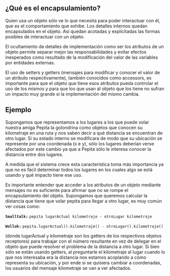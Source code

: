 ¿Qué es el encapsulamiento?
---------------------------

Quien usa un objeto sólo ve lo que necesita para poder interactuar con él, que es el comportamiento que exhibe. Los detalles internos quedan encapsulados en el objeto. Así quedan acotadas y explicitadas las formas posibles de interactuar con un objeto.

El ocultamiento de detalles de implementación como ser los atributos de un objeto permite separar mejor las responsabilidades y evitar efectos inesperados como resultado de la modificación del valor de las variables por entidades externas.

El uso de setters y getters (mensajes para modificar y conocer el valor de un atributo respectivamente), también conocidos como accessors, es importante para que el objeto que tiene esos atributos pueda controlar el uso de los mismos y para que los que usan al objeto que los tiene no sufran un impacto muy grande si la implementación del mismo cambia.

Ejemplo
-------

Supongamos que representamos a los lugares a los que puede volar nuestra amiga Pepita la golondrina como objetos que conocen su kilometraje en una ruta y nos saben decir a qué distancia se encuentran de otro lugar. Si su estado interno se modificara de modo que su ubicación se represente por una coordenada (x e y), sólo los lugares deberían verse afectados por este cambio ya que a Pepita sólo le interesa conocer la distancia entre dos lugares.

A medida que el sistema crece esta característica toma más importancia ya que no es fácil determinar todos los lugares en los cuales algo se está usando y qué impacto tiene ese uso.

Es importante entender que acceder a los atributos de un objeto mediante mensajes no es suficiente para afirmar que no se rompe el encapsulamiento del objeto. Supongamos que queremos calcular la distancia que tiene que volar pepita para llegar a otro lugar, es muy común ver cosas como:

**`Smalltalk:`**
`pepita lugarActual kilometraje - otroLugar kilometraje`

**`Wollok:`**
`pepita.lugarActual().kilometraje() - otroLugar().kilometraje()`

(donde lugarActual y kilometraje son los getters de los respectivos objetos receptores) para trabajar con el número resultante en vez de delegar en el objeto que puede resolver el problema de la distancia a otro lugar. Si bien sólo se están usando getters, al preguntarle el kilometraje al lugar cuando lo que nos interesaba era la distancia nos estamos acoplando a cómo representa su ubicación, y por ende si se quisiera cambiar a coordenadas, los usuarios del mensaje kilometraje se van a ver afectados.
